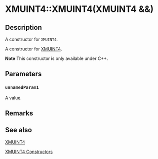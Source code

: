 # XMUINT4::XMUINT4(XMUINT4 &&)

## Description

A constructor for `XMUINT4`.

A constructor for [XMUINT4](https://learn.microsoft.com/windows/desktop/api/directxmath/ns-directxmath-xmuint4).

**Note** This constructor is only available under C++.

## Parameters

### `unnamedParam1`

A value.

## Remarks

## See also

[XMUINT4](https://learn.microsoft.com/windows/desktop/api/directxmath/ns-directxmath-xmuint4)

[XMUINT4 Constructors](https://learn.microsoft.com/windows/desktop/api/directxmath/nf-directxmath-xmuint4-xmuint4(constuint32_t))